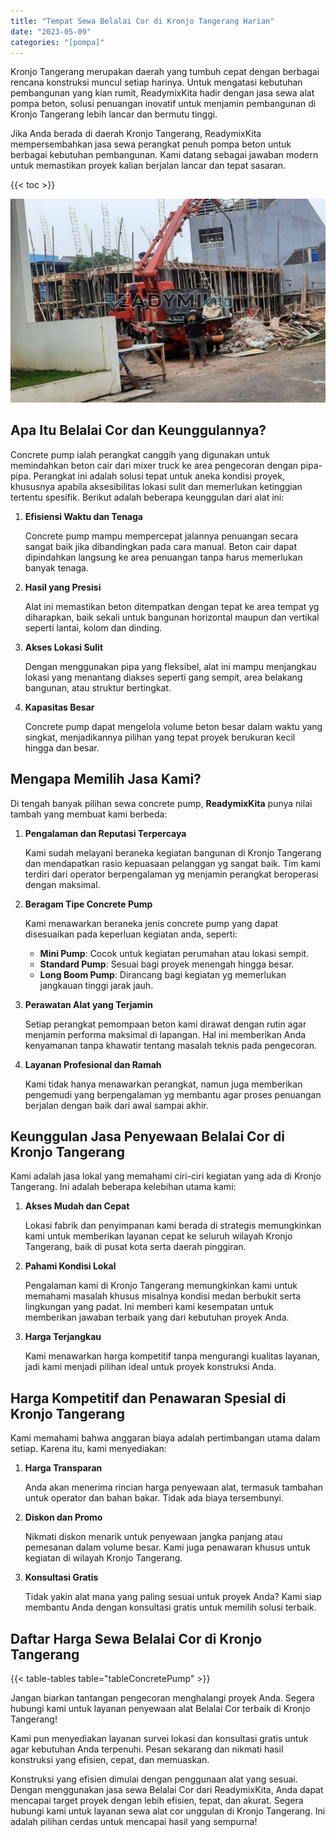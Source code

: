 ```yaml
---
title: "Tempat Sewa Belalai Cor di Kronjo Tangerang Harian"
date: "2023-05-09"
categories: "[pompa]"
---
```


Kronjo Tangerang merupakan daerah yang tumbuh cepat dengan berbagai rencana konstruksi muncul setiap harinya. Untuk mengatasi kebutuhan pembangunan yang kian rumit, ReadymixKita hadir dengan jasa sewa alat pompa beton, solusi penuangan inovatif untuk menjamin pembangunan di Kronjo Tangerang lebih lancar dan bermutu tinggi.

Jika Anda berada di daerah Kronjo Tangerang, ReadymixKita mempersembahkan jasa sewa perangkat penuh pompa beton untuk berbagai kebutuhan pembangunan. Kami datang sebagai jawaban modern untuk memastikan proyek kalian berjalan lancar dan tepat sasaran.

{{< toc >}}

![Tempat Sewa Belalai Cor di Kronjo Tangerang Harian](/images/pompa/sewa-pompa-15.jpg)

## Apa Itu Belalai Cor dan Keunggulannya?

Concrete pump ialah perangkat canggih yang digunakan untuk memindahkan beton cair dari mixer truck ke area pengecoran dengan pipa-pipa. Perangkat ini adalah solusi tepat untuk aneka kondisi proyek, khususnya apabila aksesibilitas lokasi sulit dan memerlukan ketinggian tertentu spesifik. Berikut adalah beberapa keunggulan dari alat ini:

1. **Efisiensi Waktu dan Tenaga**

   Concrete pump mampu mempercepat jalannya penuangan secara sangat baik jika dibandingkan pada cara manual. Beton cair dapat dipindahkan langsung ke area penuangan tanpa harus memerlukan banyak tenaga.

2. **Hasil yang Presisi**

   Alat ini memastikan beton ditempatkan dengan tepat ke area tempat yg diharapkan, baik sekali untuk bangunan horizontal maupun dan vertikal seperti lantai, kolom dan dinding.

3. **Akses Lokasi Sulit**

   Dengan menggunakan pipa yang fleksibel, alat ini mampu menjangkau lokasi yang menantang diakses seperti gang sempit, area belakang bangunan, atau struktur bertingkat.

4. **Kapasitas Besar**

   Concrete pump dapat mengelola volume beton besar dalam waktu yang singkat, menjadikannya pilihan yang tepat proyek berukuran kecil hingga dan besar.

## Mengapa Memilih Jasa Kami?

Di tengah banyak pilihan sewa concrete pump, **ReadymixKita** punya nilai tambah yang membuat kami berbeda:

1. **Pengalaman dan Reputasi Terpercaya**

   Kami sudah melayani beraneka kegiatan bangunan di Kronjo Tangerang dan mendapatkan rasio kepuasaan pelanggan yg sangat baik. Tim kami terdiri dari operator berpengalaman yg menjamin perangkat beroperasi dengan maksimal.

2. **Beragam Tipe Concrete Pump**

   Kami menawarkan beraneka jenis concrete pump yang dapat disesuaikan pada keperluan kegiatan anda, seperti:
   - **Mini Pump**: Cocok untuk kegiatan perumahan atau lokasi sempit.
   - **Standard Pump**: Sesuai bagi proyek menengah hingga besar.
   - **Long Boom Pump**: Dirancang bagi kegiatan yg memerlukan jangkauan tinggi jarak jauh.

3. **Perawatan Alat yang Terjamin**

   Setiap perangkat pemompaan beton kami dirawat dengan rutin agar menjamin performa maksimal di lapangan. Hal ini memberikan Anda kenyamanan tanpa khawatir tentang masalah teknis pada pengecoran.

4. **Layanan Profesional dan Ramah**

   Kami tidak hanya menawarkan perangkat, namun juga memberikan pengemudi yang berpengalaman yg membantu agar proses penuangan berjalan dengan baik dari awal sampai akhir.

## Keunggulan Jasa Penyewaan Belalai Cor di Kronjo Tangerang

Kami adalah jasa lokal yang memahami ciri-ciri kegiatan yang ada di Kronjo Tangerang. Ini adalah beberapa kelebihan utama kami:

1. **Akses Mudah dan Cepat**

   Lokasi fabrik dan penyimpanan kami berada di strategis memungkinkan kami untuk memberikan layanan cepat ke seluruh wilayah Kronjo Tangerang, baik di pusat kota serta daerah pinggiran.

2. **Pahami Kondisi Lokal**

   Pengalaman kami di Kronjo Tangerang memungkinkan kami untuk memahami masalah khusus misalnya kondisi medan berbukit serta lingkungan yang padat. Ini memberi kami kesempatan untuk memberikan jawaban terbaik yang dari kebutuhan proyek Anda.

3. **Harga Terjangkau**

   Kami menawarkan harga kompetitif tanpa mengurangi kualitas layanan, jadi kami menjadi pilihan ideal untuk proyek konstruksi Anda.

## Harga Kompetitif dan Penawaran Spesial di Kronjo Tangerang

Kami memahami bahwa anggaran biaya adalah pertimbangan utama dalam setiap. Karena itu, kami menyediakan:

1. **Harga Transparan**

   Anda akan menerima rincian harga penyewaan alat, termasuk tambahan untuk operator dan bahan bakar. Tidak ada biaya tersembunyi.

2. **Diskon dan Promo**

   Nikmati diskon menarik untuk penyewaan jangka panjang atau pemesanan dalam volume besar. Kami juga penawaran khusus untuk kegiatan di wilayah Kronjo Tangerang.

3. **Konsultasi Gratis**

   Tidak yakin alat mana yang paling sesuai untuk proyek Anda? Kami siap membantu Anda dengan konsultasi gratis untuk memilih solusi terbaik.

## Daftar Harga Sewa Belalai Cor di Kronjo Tangerang

{{< table-tables table="tableConcretePump" >}}

Jangan biarkan tantangan pengecoran menghalangi proyek Anda. Segera hubungi kami untuk layanan penyewaan alat Belalai Cor terbaik di Kronjo Tangerang!

Kami pun menyediakan layanan survei lokasi dan konsultasi gratis untuk agar kebutuhan Anda terpenuhi. Pesan sekarang dan nikmati hasil konstruksi yang efisien, cepat, dan memuaskan.

Konstruksi yang efisien dimulai dengan penggunaan alat yang sesuai. Dengan menggunakan jasa sewa Belalai Cor dari ReadymixKita, Anda dapat mencapai target proyek dengan lebih efisien, tepat, dan akurat. Segera hubungi kami untuk layanan sewa alat cor unggulan di Kronjo Tangerang. Ini adalah pilihan cerdas untuk mencapai hasil yang sempurna!